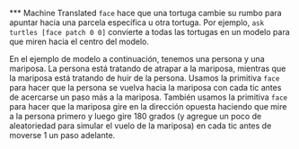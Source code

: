 ﻿*** Machine Translated
`face` hace que una tortuga cambie su rumbo para apuntar hacia una parcela específica u otra tortuga. Por ejemplo, `ask turtles [face patch 0 0]` convierte a todas las tortugas en un modelo para que miren hacia el centro del modelo.

En el ejemplo de modelo a continuación, tenemos una persona y una mariposa. La persona está tratando de atrapar a la mariposa, mientras que la mariposa está tratando de huir de la persona. Usamos la primitiva `face` para hacer que la persona se vuelva hacia la mariposa con cada tic antes de acercarse un paso más a la mariposa. También usamos la primitiva `face` para hacer que la mariposa gire en la dirección opuesta haciendo que mire a la persona primero y luego gire 180 grados (y agregue un poco de aleatoriedad para simular el vuelo de la mariposa) en cada tic antes de moverse 1 un paso adelante.